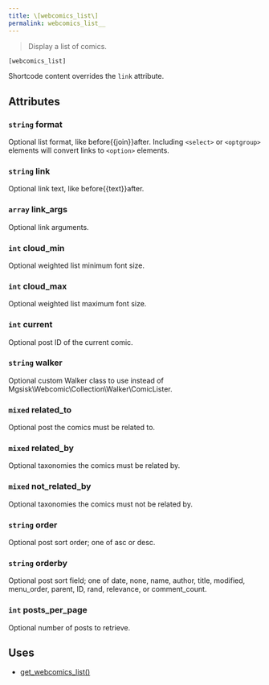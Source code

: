 ```yaml
---
title: \[webcomics_list\]
permalink: webcomics_list__
---
```


> Display a list of comics.

```php
[webcomics_list]
```

Shortcode content overrides the `link` attribute.

## Attributes

### `string` format
Optional list format, like before\{\{join}}after.
Including `<select>` or `<optgroup>` elements will
convert links to `<option>` elements.

### `string` link
Optional link text, like before\{\{text}}after.

### `array` link_args
Optional link arguments.

### `int` cloud_min
Optional weighted list minimum font size.

### `int` cloud_max
Optional weighted list maximum font size.

### `int` current
Optional post ID of the current comic.

### `string` walker
Optional custom Walker class to use instead of
Mgsisk\Webcomic\Collection\Walker\ComicLister.

### `mixed` related_to
Optional post the comics must be related to.

### `mixed` related_by
Optional taxonomies the comics must be related
by.

### `mixed` not_related_by
Optional taxonomies the comics must not be
related by.

### `string` order
Optional post sort order; one of asc or desc.

### `string` orderby
Optional post sort field; one of date, none, name,
author, title, modified, menu_order, parent, ID,
rand, relevance, or comment_count.

### `int` posts_per_page
Optional number of posts to retrieve.

## Uses
- [get_webcomics_list()](get_webcomics_list())
